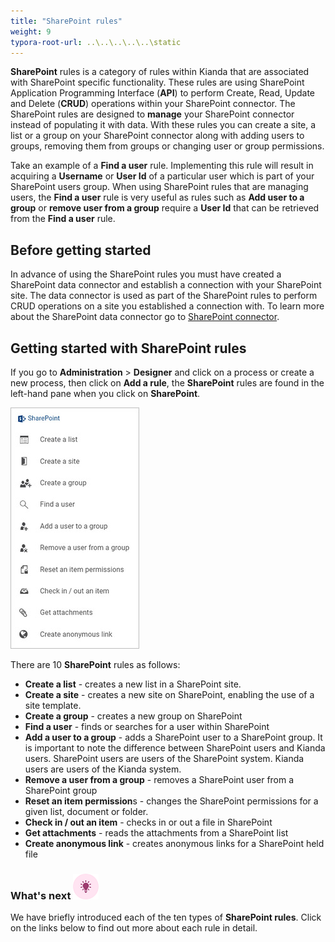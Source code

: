 ```yaml
---
title: "SharePoint rules"
weight: 9
typora-root-url: ..\..\..\..\..\static
---
```


**SharePoint** rules is a category of rules within Kianda that are associated with SharePoint specific functionality. These rules are using SharePoint Application Programming Interface (**API**) to perform Create, Read, Update and Delete (**CRUD**) operations within your SharePoint connector. The SharePoint rules are designed to **manage** your SharePoint connector instead of populating it with data. With these rules you can create a site, a list or a group on your SharePoint connector along with adding users to groups, removing them from groups or changing user or group permissions.

Take an example of a **Find a user** rule. Implementing this rule will result in acquiring a **Username** or **User Id** of a particular user which is part of your SharePoint users group. When using SharePoint rules that are managing users, the **Find a user** rule is very useful as rules such as **Add user to a group** or **remove user from a group** require a **User Id** that can be retrieved from the **Find a user** rule.

## Before getting started

In advance of using the SharePoint rules you must have created a SharePoint data connector and establish a connection with your SharePoint site. The data connector is used as part of the SharePoint rules to perform CRUD operations on a site you established a connection with. To learn more about the SharePoint data connector go to [SharePoint connector](/platform/connectors/sharepoint/).

## Getting started with SharePoint rules

If you go to **Administration** > **Designer** and click on a process or create a new process, then click on **Add a rule**, the **SharePoint** rules are found in the left-hand pane when you click on **SharePoint**.

![Sharepoint rules](/images/sharepoint-rules-all.jpg)

There are 10 **SharePoint** rules as follows:

- **Create a list** - creates a new list in a SharePoint site.	
- **Create a site** - creates a new site on SharePoint, enabling the use of a site template.	
- **Create a group** - creates a new group on SharePoint
- **Find a user** - finds or searches for a user within SharePoint
- **Add a user to a group** - adds a SharePoint user to a SharePoint group. It is important to note the difference between SharePoint users and Kianda users. SharePoint users are users of the SharePoint system. Kianda users are users of the Kianda system.
- **Remove a user from a group** - removes a SharePoint user from a SharePoint group
- **Reset an item permission**s - changes the SharePoint permissions for a given list, document or folder.
- **Check in / out an item** - checks in or out a file in SharePoint
- **Get attachments** - reads the attachments from a SharePoint list 	
- **Create anonymous link** - creates anonymous links for a SharePoint held file	



### What's next  ![Idea icon](/images/18.png) ###

We have briefly introduced each of the ten types of **SharePoint rules**. Click on the links below to find out more about each rule in detail. 



​	

​		

​	